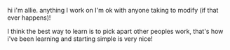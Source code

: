 hi i'm allie. anything I work on I'm ok with anyone taking to modify (if that ever happens)!

I think the best way to learn is to pick apart other peoples work, that's how i've been learning and starting simple is very nice!
